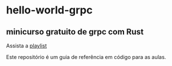 # hello-world-grpc

## minicurso gratuito de grpc com Rust

Assista a [playlist](https://www.youtube.com/watch?v=_Re4CAhGD80&list=PLPPjgeXQHI7eWg6YRiORhi90SvkKLVNrT&index=1&ab_channel=RonaldRodrigues)

Este repositório é um guia de referência em código para as aulas.
